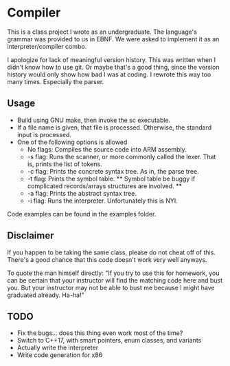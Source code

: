 # Compiler

This is a class project I wrote as an undergraduate.
The language's grammar was provided to us in EBNF.
We were asked to implement it as an interpreter/compiler combo.

I apologize for lack of meaningful version history.
This was written when I didn't know how to use git.
Or maybe that's a good thing, since the version history would only show how bad
I was at coding. I rewrote this way too many times. Especially the parser.

## Usage

* Build using GNU make, then invoke the sc executable.
* If a file name is given, that file is processed. Otherwise, the standard input is processed.
* One of the following options is allowed
	* No flags: Compiles the source code into ARM assembly.
	* -s flag: Runs the scanner, or more commonly called the lexer. That is, prints the list of tokens.
	* -c flag: Prints the concrete syntax tree. As in, the parse tree.
	* -t flag: Prints the symbol table. ** Symbol table be buggy if complicated records/arrays structures are involved. **
	* -a flag: Prints the abstract syntax tree.
	* -i flag: Runs the interpreter. Unfortunately this is NYI.

Code examples can be found in the examples folder.

## Disclaimer

If you happen to be taking the same class, please do not cheat off of this. There's a good chance that this code doesn't work very well anyways.

To quote the man himself directly: "If you try to use this for homework, you can be certain that your instructor will find the matching code here and bust you. But your instructor may not be able to bust me because I might have graduated already. Ha-ha!"

## TODO
* Fix the bugs... does this thing even work most of the time?
* Switch to C++17, with smart pointers, enum classes, and variants
* Actually write the interpreter
* Write code generation for x86
